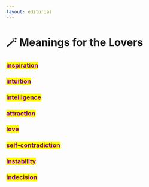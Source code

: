 ```yaml
---
layout: editorial
---
```


# 🪄 Meanings for the Lovers

### <mark style="color:purple;">inspiration</mark>&#x20;

### <mark style="color:purple;">intuition</mark>&#x20;

### <mark style="color:purple;">intelligence</mark>&#x20;

### <mark style="color:purple;">attraction</mark>&#x20;

### <mark style="color:purple;">love</mark>&#x20;

### <mark style="color:purple;">self-contradiction</mark>&#x20;

### <mark style="color:purple;">instability</mark>&#x20;

### <mark style="color:purple;">indecision</mark>
